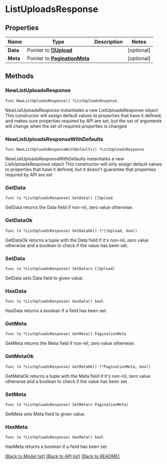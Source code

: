 # ListUploadsResponse

## Properties

Name | Type | Description | Notes
------------ | ------------- | ------------- | -------------
**Data** | Pointer to [**[]Upload**](Upload.md) |  | [optional] 
**Meta** | Pointer to [**PaginationMeta**](PaginationMeta.md) |  | [optional] 

## Methods

### NewListUploadsResponse

`func NewListUploadsResponse() *ListUploadsResponse`

NewListUploadsResponse instantiates a new ListUploadsResponse object
This constructor will assign default values to properties that have it defined,
and makes sure properties required by API are set, but the set of arguments
will change when the set of required properties is changed

### NewListUploadsResponseWithDefaults

`func NewListUploadsResponseWithDefaults() *ListUploadsResponse`

NewListUploadsResponseWithDefaults instantiates a new ListUploadsResponse object
This constructor will only assign default values to properties that have it defined,
but it doesn't guarantee that properties required by API are set

### GetData

`func (o *ListUploadsResponse) GetData() []Upload`

GetData returns the Data field if non-nil, zero value otherwise.

### GetDataOk

`func (o *ListUploadsResponse) GetDataOk() (*[]Upload, bool)`

GetDataOk returns a tuple with the Data field if it's non-nil, zero value otherwise
and a boolean to check if the value has been set.

### SetData

`func (o *ListUploadsResponse) SetData(v []Upload)`

SetData sets Data field to given value.

### HasData

`func (o *ListUploadsResponse) HasData() bool`

HasData returns a boolean if a field has been set.

### GetMeta

`func (o *ListUploadsResponse) GetMeta() PaginationMeta`

GetMeta returns the Meta field if non-nil, zero value otherwise.

### GetMetaOk

`func (o *ListUploadsResponse) GetMetaOk() (*PaginationMeta, bool)`

GetMetaOk returns a tuple with the Meta field if it's non-nil, zero value otherwise
and a boolean to check if the value has been set.

### SetMeta

`func (o *ListUploadsResponse) SetMeta(v PaginationMeta)`

SetMeta sets Meta field to given value.

### HasMeta

`func (o *ListUploadsResponse) HasMeta() bool`

HasMeta returns a boolean if a field has been set.


[[Back to Model list]](../README.md#documentation-for-models) [[Back to API list]](../README.md#documentation-for-api-endpoints) [[Back to README]](../README.md)



